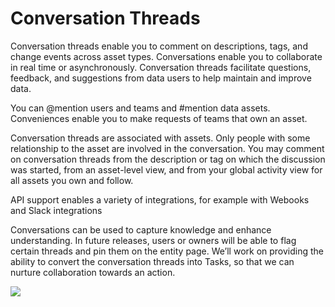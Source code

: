 # Conversation Threads

Conversation threads enable you to comment on descriptions, tags, and change events across asset types. Conversations enable you to collaborate in real time or asynchronously. Conversation threads facilitate questions, feedback, and suggestions from data users to help maintain and improve data.

You can @mention users and teams and #mention data assets. Conveniences enable you to make requests of teams that own an asset.

Conversation threads are associated with assets. Only people with some relationship to the asset are involved in the conversation. You may comment on conversation threads from the description or tag on which the discussion was started, from an asset-level view, and from your global activity view for all assets you own and follow.

API support enables a variety of integrations, for example with Webooks and Slack integrations

Conversations can be used to capture knowledge and enhance understanding. In future releases, users or owners will be able to flag certain threads and pin them on the entity page. We’ll work on providing the ability to convert the conversation threads into Tasks, so that we can nurture collaboration towards an action.

![](../.gitbook/assets/conversation-threads.gif)
